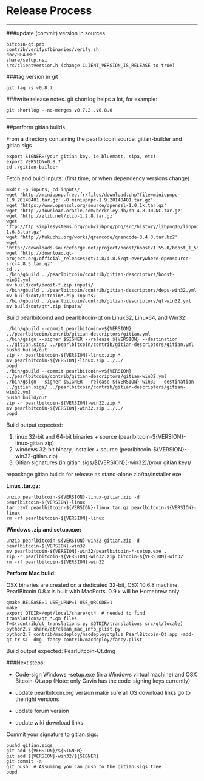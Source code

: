 Release Process
====================

* * *

###update (commit) version in sources


	bitcoin-qt.pro
	contrib/verifysfbinaries/verify.sh
	doc/README*
	share/setup.nsi
	src/clientversion.h (change CLIENT_VERSION_IS_RELEASE to true)

###tag version in git

	git tag -s v0.8.7

###write release notes. git shortlog helps a lot, for example:

	git shortlog --no-merges v0.7.2..v0.8.0

* * *

##perform gitian builds

 From a directory containing the pearlbitcoin source, gitian-builder and gitian.sigs
  
	export SIGNER=(your gitian key, ie bluematt, sipa, etc)
	export VERSION=0.8.7
	cd ./gitian-builder

 Fetch and build inputs: (first time, or when dependency versions change)

	mkdir -p inputs; cd inputs/
	wget 'http://miniupnp.free.fr/files/download.php?file=miniupnpc-1.9.20140401.tar.gz' -O miniupnpc-1.9.20140401.tar.gz'
	wget 'https://www.openssl.org/source/openssl-1.0.1k.tar.gz'
	wget 'http://download.oracle.com/berkeley-db/db-4.8.30.NC.tar.gz'
	wget 'http://zlib.net/zlib-1.2.8.tar.gz'
	wget 'ftp://ftp.simplesystems.org/pub/libpng/png/src/history/libpng16/libpng-1.6.8.tar.gz'
	wget 'http://fukuchi.org/works/qrencode/qrencode-3.4.3.tar.bz2'
	wget 'http://downloads.sourceforge.net/project/boost/boost/1.55.0/boost_1_55_0.tar.bz2'
	wget 'http://download.qt-project.org/official_releases/qt/4.8/4.8.5/qt-everywhere-opensource-src-4.8.5.tar.gz'
	cd ..
	./bin/gbuild ../pearlbitcoin/contrib/gitian-descriptors/boost-win32.yml
	mv build/out/boost-*.zip inputs/
	./bin/gbuild ../pearlbitcoin/contrib/gitian-descriptors/deps-win32.yml
	mv build/out/bitcoin*.zip inputs/
	./bin/gbuild ../pearlbitcoin/contrib/gitian-descriptors/qt-win32.yml
	mv build/out/qt*.zip inputs/

 Build pearlbitcoind and pearlbitcoin-qt on Linux32, Linux64, and Win32:
  
	./bin/gbuild --commit pearlbitcoin=v${VERSION} ../pearlbitcoin/contrib/gitian-descriptors/gitian.yml
	./bin/gsign --signer $SIGNER --release ${VERSION} --destination ../gitian.sigs/ ../pearlbitcoin/contrib/gitian-descriptors/gitian.yml
	pushd build/out
	zip -r pearlbitcoin-${VERSION}-linux.zip *
	mv pearlbitcoin-${VERSION}-linux.zip ../../
	popd
	./bin/gbuild --commit pearlbitcoin=v${VERSION} ../pearlbitcoin/contrib/gitian-descriptors/gitian-win32.yml
	./bin/gsign --signer $SIGNER --release ${VERSION}-win32 --destination ../gitian.sigs/ ../pearlbitcoin/contrib/gitian-descriptors/gitian-win32.yml
	pushd build/out
	zip -r pearlbitcoin-${VERSION}-win32.zip *
	mv pearlbitcoin-${VERSION}-win32.zip ../../
	popd

  Build output expected:

  1. linux 32-bit and 64-bit binaries + source (pearlbitcoin-${VERSION}-linux-gitian.zip)
  2. windows 32-bit binary, installer + source (pearlbitcoin-${VERSION}-win32-gitian.zip)
  3. Gitian signatures (in gitian.sigs/${VERSION}[-win32]/(your gitian key)/

repackage gitian builds for release as stand-alone zip/tar/installer exe

**Linux .tar.gz:**

	unzip pearlbitcoin-${VERSION}-linux-gitian.zip -d pearlbitcoin-${VERSION}-linux
	tar czvf pearlbitcoin-${VERSION}-linux.tar.gz pearlbitcoin-${VERSION}-linux
	rm -rf pearlbitcoin-${VERSION}-linux

**Windows .zip and setup.exe:**

	unzip pearlbitcoin-${VERSION}-win32-gitian.zip -d pearlbitcoin-${VERSION}-win32
	mv pearlbitcoin-${VERSION}-win32/pearlbitcoin-*-setup.exe .
	zip -r pearlbitcoin-${VERSION}-win32.zip bitcoin-${VERSION}-win32
	rm -rf pearlbitcoin-${VERSION}-win32

**Perform Mac build:**

  OSX binaries are created on a dedicated 32-bit, OSX 10.6.8 machine.
  PearlBitcoin 0.8.x is built with MacPorts.  0.9.x will be Homebrew only.

	qmake RELEASE=1 USE_UPNP=1 USE_QRCODE=1
	make
	export QTDIR=/opt/local/share/qt4  # needed to find translations/qt_*.qm files
	T=$(contrib/qt_translations.py $QTDIR/translations src/qt/locale)
	python2.7 share/qt/clean_mac_info_plist.py
	python2.7 contrib/macdeploy/macdeployqtplus PearlBitcoin-Qt.app -add-qt-tr $T -dmg -fancy contrib/macdeploy/fancy.plist

 Build output expected: PearlBitcoin-Qt.dmg

###Next steps:

* Code-sign Windows -setup.exe (in a Windows virtual machine) and
  OSX Bitcoin-Qt.app (Note: only Gavin has the code-signing keys currently)

* update pearlbitcoin.org version
  make sure all OS download links go to the right versions

* update forum version

* update wiki download links

Commit your signature to gitian.sigs:

	pushd gitian.sigs
	git add ${VERSION}/${SIGNER}
	git add ${VERSION}-win32/${SIGNER}
	git commit -a
	git push  # Assuming you can push to the gitian.sigs tree
	popd

